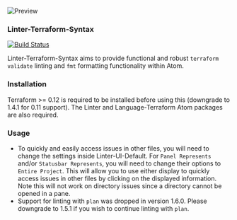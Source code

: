 ![Preview](https://raw.githubusercontent.com/mschuchard/linter-terraform-syntax/master/linter_terraform_syntax.png)

### Linter-Terraform-Syntax
[![Build Status](https://travis-ci.org/mschuchard/linter-terraform-syntax.svg?branch=master)](https://travis-ci.org/mschuchard/linter-terraform-syntax)

Linter-Terraform-Syntax aims to provide functional and robust `terraform validate` linting and `fmt` formatting functionality within Atom.

### Installation
Terraform >= 0.12 is required to be installed before using this (downgrade to 1.4.1 for 0.11 support). The Linter and Language-Terraform Atom packages are also required.

### Usage
- To quickly and easily access issues in other files, you will need to change the settings inside Linter-UI-Default. For `Panel Represents` and/or `Statusbar Represents`, you will need to change their options to `Entire Project`. This will allow you to use either display to quickly access issues in other files by clicking on the displayed information. Note this will not work on directory issues since a directory cannot be opened in a pane.
- Support for linting with `plan` was dropped in version 1.6.0. Please downgrade to 1.5.1 if you wish to continue linting with `plan`.
